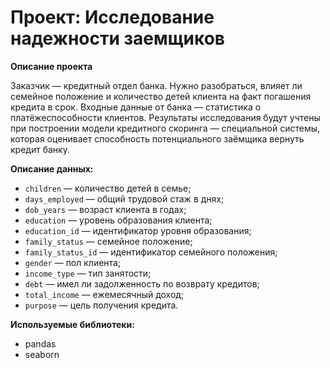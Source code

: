 # Проект: Исследование надежности заемщиков

**Описание проекта**  

Заказчик — кредитный отдел банка. Нужно разобраться, влияет ли семейное положение и количество детей клиента на факт погашения кредита в срок. Входные данные от банка — статистика о платёжеспособности клиентов.
Результаты исследования будут учтены при построении модели кредитного скоринга — специальной системы, которая оценивает способность потенциального заёмщика вернуть кредит банку.

**Описание данных:**  

- `children` — количество детей в семье;
- `days_employed` — общий трудовой стаж в днях;
- `dob_years` — возраст клиента в годах;
- `education` — уровень образования клиента;
- `education_id` — идентификатор уровня образования;
- `family_status` — семейное положение;
- `family_status_id` — идентификатор семейного положения;
- `gender` — пол клиента;
- `income_type` — тип занятости;
- `debt` — имел ли задолженность по возврату кредитов;
- `total_income` — ежемесячный доход;
- `purpose` — цель получения кредита.

**Используемые библиотеки:**

- pandas
- seaborn